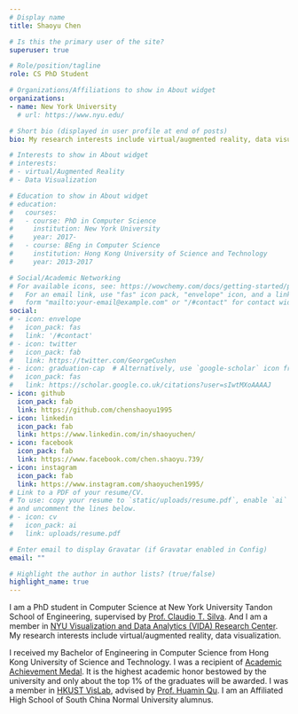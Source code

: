 ```yaml
---
# Display name
title: Shaoyu Chen

# Is this the primary user of the site?
superuser: true

# Role/position/tagline
role: CS PhD Student

# Organizations/Affiliations to show in About widget
organizations:
- name: New York University
  # url: https://www.nyu.edu/

# Short bio (displayed in user profile at end of posts)
bio: My research interests include virtual/augmented reality, data visualization.

# Interests to show in About widget
# interests:
# - virtual/Augmented Reality
# - Data Visualization

# Education to show in About widget
# education:
#   courses:
#   - course: PhD in Computer Science
#     institution: New York University
#     year: 2017-
#   - course: BEng in Computer Science
#     institution: Hong Kong University of Science and Technology
#     year: 2013-2017

# Social/Academic Networking
# For available icons, see: https://wowchemy.com/docs/getting-started/page-builder/#icons
#   For an email link, use "fas" icon pack, "envelope" icon, and a link in the
#   form "mailto:your-email@example.com" or "/#contact" for contact widget.
social:
# - icon: envelope
#   icon_pack: fas
#   link: '/#contact'
# - icon: twitter
#   icon_pack: fab
#   link: https://twitter.com/GeorgeCushen
# - icon: graduation-cap  # Alternatively, use `google-scholar` icon from `ai` icon pack
#   icon_pack: fas
#   link: https://scholar.google.co.uk/citations?user=sIwtMXoAAAAJ
- icon: github
  icon_pack: fab
  link: https://github.com/chenshaoyu1995
- icon: linkedin
  icon_pack: fab
  link: https://www.linkedin.com/in/shaoyuchen/
- icon: facebook
  icon_pack: fab
  link: https://www.facebook.com/chen.shaoyu.739/
- icon: instagram
  icon_pack: fab
  link: https://www.instagram.com/shaoyuchen1995/
# Link to a PDF of your resume/CV.
# To use: copy your resume to `static/uploads/resume.pdf`, enable `ai` icons in `params.toml`, 
# and uncomment the lines below.
# - icon: cv
#   icon_pack: ai
#   link: uploads/resume.pdf

# Enter email to display Gravatar (if Gravatar enabled in Config)
email: ""

# Highlight the author in author lists? (true/false)
highlight_name: true
---
```


I am a PhD student in Computer Science at New York University Tandon School of Engineering, supervised by [Prof. Claudio T. Silva](https://ctsilva.github.io/). And I am a member in [NYU Visualization and Data Analytics (VIDA) Research Center](https://vida.engineering.nyu.edu/). My research interests include virtual/augmented reality, data visualization.

I received my Bachelor of Engineering in Computer Science from Hong Kong University of Science and Technology. I was a recipient of [Academic Achievement Medal](https://registry.hkust.edu.hk/academic-achievement-medal). It is the highest academic honor bestowed by the university and only about the top 1% of the graduates will be awarded. I was a member in [HKUST VisLab](http://vis.cse.ust.hk/index.html), advised by [Prof. Huamin Qu](http://huamin.org/). I am an Affiliated High School of South China Normal University alumnus.

<!-- {{< icon name="download" pack="fas" >}} Download my {{< staticref "uploads/demo_resume.pdf" "newtab" >}}resumé{{< /staticref >}}. -->

